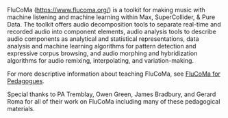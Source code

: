 FluCoMa (https://www.flucoma.org/) is a toolkit for making music with machine listening and machine learning within Max, SuperCollider, & Pure Data. The toolkit offers audio decomposition tools to separate real-time and recorded audio into component elements, audio analysis tools to describe audio components as analytical and statistical representations, data analysis and machine learning algorithms for pattern detection and expressive corpus browsing, and audio morphing and hybridization algorithms for audio remixing, interpolating, and variation-making.

For more descriptive information about teaching FluCoMa, see [FluCoMa for Pedagogues](https://github.com/flucoma/flucoma-for-pedagogues).

Special thanks to PA Tremblay, Owen Green, James Bradbury, and Gerard Roma for all of their work on FluCoMa including many of these pedagogical materials.
